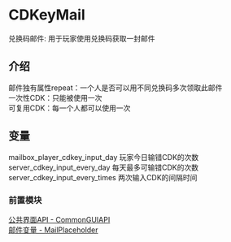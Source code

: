# CDKeyMail
兑换码邮件: 用于玩家使用兑换码获取一封邮件  
  
## 介绍
邮件独有属性repeat：一个人是否可以用不同兑换码多次领取此邮件  
一次性CDK：只能被使用一次  
可复用CDK：每一个人都可以使用一次  
  
## 变量
mailbox_player_cdkey_input_day 玩家今日输错CDK的次数
server_cdkey_input_every_day 每天最多可输错CDK的次数
server_cdkey_input_every_times 两次输入CDK的间隔时间
  
### 前置模块
[公共界面API - CommonGUIAPI](../CommonGUIAPI)  
[邮件变量 - MailPlaceholder](../MailPlaceholder)  
